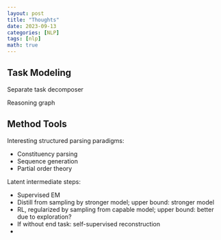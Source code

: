 ```yaml
---
layout: post
title: "Thoughts"
date: 2023-09-13
categories: [NLP]
tags: [nlp]
math: true
---
```


## Task Modeling

Separate task decomposer

Reasoning graph

## Method Tools

Interesting structured parsing paradigms:
* Constituency parsing
* Sequence generation
* Partial order theory

Latent intermediate steps:
* Supervised EM
* Distill from sampling by stronger model; upper bound: stronger model
* RL, regularized by sampling from capable model; upper bound: better due to exploration?
* If without end task: self-supervised reconstruction
* 
